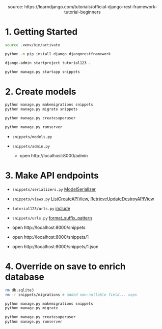 <center>source: https://learndjango.com/tutorials/official-django-rest-framework-tutorial-beginners</center>

# 1. Getting Started

```bash
source .venv/bin/activate

python -m pip install django djangorestframework

django-admin startproject tutorial123 .

python manage.py startapp snippets
```

# 2. Create models

```bash
python manage.py makemigrations snippets
python manage.py migrate snippets

python manage.py createsuperuser

python manage.py runserver
```

- `snippets/models.py`
- `snippets/admin.py`

  - open http://localhost:8000/admin

# 3. Make API endpoints

- `snippets/serializers.py` [ModelSerializer]
- `snippets/views.py` [ListCreateAPIView], [RetrieveUpdateDestroyAPIView]
- `tutorial123/urls.py` [include]
- `snippets/urls.py` [format_suffix_pattern]

- open http://localhost:8000/snippets
- open http://localhost:8000/snippets/1
- open http://localhost:8000/snippets/1.json

[ModelSerializer]: https://www.django-rest-framework.org/api-guide/serializers/#modelserializer
[ListCreateAPIView]: http://www.django-rest-framework.org/api-guide/generic-views/#listcreateapiview
[RetrieveUpdateDestroyAPIView]: http://www.django-rest-framework.org/api-guide/generic-views/#retrieveupdatedestroyapiview
[include]: https://docs.djangoproject.com/en/5.1/ref/urls/#include
[format_suffix_pattern]: http://www.django-rest-framework.org/api-guide/format-suffixes/#format_suffix_patterns

# 4. Override on save to enrich database

```bash
rm db.sqlite3
rm -r snippets/migrations # added non-nullable field... oops

python manage.py makemigrations snippets
python manage.py migrate

python manage.py createsuperuser
python manage.py runserver
```
